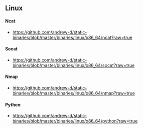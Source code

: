 
## Linux

#### Ncat

- https://github.com/andrew-d/static-binaries/blob/master/binaries/linux/x86_64/ncat?raw=true

#### Socat

- https://github.com/andrew-d/static-binaries/blob/master/binaries/linux/x86_64/socat?raw=true

#### Nmap

- https://github.com/andrew-d/static-binaries/blob/master/binaries/linux/x86_64/nmap?raw=true

#### Python

- https://github.com/andrew-d/static-binaries/blob/master/binaries/linux/x86_64/python?raw=true

